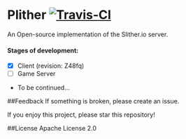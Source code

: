 # Plither [![Travis-CI](https://travis-ci.org/PlitherProject/Plither.svg)](https://travis-ci.org/PlitherProject/Plither)
An Open-source implementation of the Slither.io server.

#### Stages of development:
- [x] Client (revision: Z48fq)
- [ ] Game Server
- To be continued...

##Feedback
If something is broken, please create an issue.

If you enjoy this project, please star this repository!

##License
Apache License 2.0